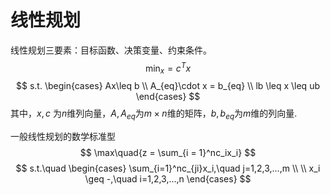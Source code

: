 # 线性规划
线性规划三要素：目标函数、决策变量、约束条件。
$$
\min_x = c^Tx 
$$
$$
s.t. 
\begin{cases}
	Ax\leq b \\
	A_{eq}\cdot x = b_{eq} \\
	lb \leq x \leq ub
\end{cases}
$$
其中，$x,c$ 为$n$维列向量，$A,A_{eq}$为$m\times n$维的矩阵，$b,b_{eq}$为$m$维的列向量.

一般线性规划的数学标准型
$$
\max\quad{z = \sum_{i = 1}^nc_ix_i}
$$
$$
s.t.\quad
\begin{cases}
	\sum_{i=1}^nc_{ji}x_i,\quad j=1,2,3,...,m \\
	\\
	x_i \geq -,\quad i=1,2,3,...,n
\end{cases}
$$
